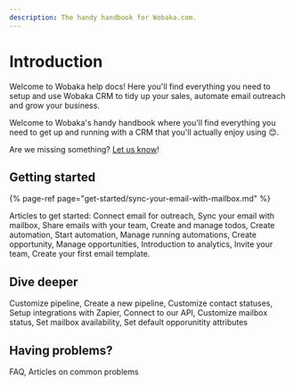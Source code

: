 ```yaml
---
description: The handy handbook for Wobaka.com.
---
```


# Introduction

Welcome to Wobaka help docs! Here you'll find everything you need to setup and use Wobaka CRM to tidy up your sales, automate email outreach and grow your business.

Welcome to Wobaka's handy handbook where you'll find everything you need to get up and running with a CRM that you'll actually enjoy using 😊.

Are we missing something? [Let us know](https://wobaka.com/support)!

## Getting started

{% page-ref page="get-started/sync-your-email-with-mailbox.md" %}

Articles to get started: Connect email for outreach, Sync your email with mailbox, Share emails with your team, Create and manage todos, Create automation, Start automation, Manage running automations, Create opportunity, Manage opportunities, Introduction to analytics, Invite your team, Create your first email template.

## Dive deeper

Customize pipeline, Create a new pipeline, Customize contact statuses, Setup integrations with Zapier, Connect to our API, Customize mailbox status, Set mailbox availability, Set default opporunitity attributes

## Having problems?

FAQ, Articles on common problems



